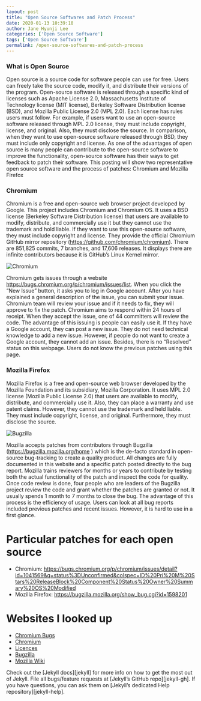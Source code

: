 ```yaml
---
layout: post
title: "Open Source Softwares and Patch Process"
date: 2020-01-13 10:39:10
author: Jane Hyunji Lee
categories: ['Open Source Software']
tags: ['Open Source Software']
permalink: /open-source-softwares-and-patch-process
---
```


### What is Open Source 

Open source is a source code for software people can use for free. Users can freely take the source code, modify it, and distribute their versions of the program. Open-source software is released through a specific kind of licenses such as Apache License 2.0, Massachusetts Institute of Technology license (MIT license), Berkeley Software Distribution license (BSD), and Mozilla Public License 2.0 (MPL 2.0). Each license has rules users must follow. For example, if users want to use an open-source software released through MPL 2.0 license, they must include copyright, license, and original. Also, they must disclose the source. In comparison, when they want to use open-source software released through BSD, they must include only copyright and license.
As one of the advantages of open source is many people can contribute to the open-source software to improve the functionality, open-source software has their ways to get feedback to patch their software. This posting will show two representative open source software and the process of patches: Chromium and Mozilla Firefox



### Chromium

Chromium is a free and open-source web browser project developed by Google. This project includes Chromium and Chromium OS. It uses a BSD license (Berkeley Software Distribution license) that users are available to modify, distribute, and commercially use it but they cannot use the trademark and hold liable. If they want to use this open-source software, they must include copyright and license. They provide the official Chromium GitHub mirror repository (https://github.com/chromium/chromium). There are 851,825 commits, 7 branches, and 17,606 releases. It displays there are infinite contributors because it is GitHub’s Linux Kernel mirror.

![Chromium](https://lh3.googleusercontent.com/pTMhTLEtnA-dTS4BTc33kxPQ33LSwj35sVUfsr-uTPUBtDvy28-k39Njx9yX02Q8HcpwP9vmEDPYwU8NW1Yg_MABOsEqu__GVA-kzIP1Km98lGVgvU_wdiwLqnsLHIO9p0SSh_M2_g)

Chromium gets issues through a website https://bugs.chromium.org/p/chromium/issues/list. When you click the “New Issue” button, it asks you to log in Google account. After you have explained a general description of the issue, you can submit your issue. Chromium team will review your issue and if it needs to fix, they will approve to fix the patch. Chromium aims to respond within 24 hours of receipt. When they accept the issue, one of 44 committers will review the code.
The advantage of this issuing is people can easily use it. If they have a Google account, they can post a new issue. They do not need technical knowledge to add a new issue. However, if people do not want to create a Google account, they cannot add an issue. Besides, there is no “Resolved” status on this webpage. Users do not know the previous patches using this page.



### Mozilla Firefox

Mozilla Firefox is a free and open-source web browser developed by the Mozilla Foundation and its subsidiary, Mozilla Corporation. It uses MPL 2.0 license (Mozilla Public License 2.0) that users are available to modify, distribute, and commercially use it. Also, they can place a warranty and use patent claims. However, they cannot use the trademark and held liable. They must include copyright, license, and original. Furthermore, they must disclose the source.

![Bugzilla](https://lh3.googleusercontent.com/_MQYGpOqn8lbuo8yOLZixJ8y75fPOZMra5KwnLewKuX-pCeAHJRCGNMbAQjc6wciFbbYAhv0uLA0x4rUV7T_RoXrG-QDx6QHgefHJf0NQ_-X5I5rSr3_42Jneit_4GytNVosT1O6lw)

Mozilla accepts patches from contributors through Bugzilla (https://bugzilla.mozilla.org/home
) which is the de-facto standard in open-source bug-tracking to create a quality product. All changes are fully documented in this website and a specific patch posted directly to the bug report. Mozilla trains reviewers for months or years to contribute by testing both the actual functionality of the patch and inspect the code for quality. Once code review is done, four people who are leaders of the Bugzilla project review the code and grant whether the patches are granted or not. It usually spends 1 month to 7 months to close the bug.
The advantage of this process is the efficiency of usage. Users can look at all bug reports included previous patches and recent issues. However, it is hard to use in a first glance.


# Particular patches for each open source
- Chromium: https://bugs.chromium.org/p/chromium/issues/detail?id=1041569&q=status%3DUnconfirmed&colspec=ID%20Pri%20M%20Stars%20ReleaseBlock%20Component%20Status%20Owner%20Summary%20OS%20Modified
- Mozilla Firefox: https://bugzilla.mozilla.org/show_bug.cgi?id=1598201

# Websites I looked up
- [Chromium Bugs][Chromium Bugs]
- [Chromium][Chromium]
- [Licences][Licences]
- [Bugzilla][Bugzilla]
- [Mozilla Wiki][Mozilla Wiki]

[Chromium Bugs]: https://bugs.chromium.org/p/chromium/issues/
[Chromium]: https://www.chromium.org/
[Licences]: https://tldrlegal.com/
[Bugzilla]: https://bugzilla.mozilla.org/home]
[Mozilla Wiki]: https://wiki.mozilla.org/

Check out the [Jekyll docs][jekyll] for more info on how to get the most out of Jekyll. File all bugs/feature requests at [Jekyll’s GitHub repo][jekyll-gh]. If you have questions, you can ask them on [Jekyll’s dedicated Help repository][jekyll-help].